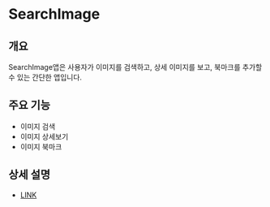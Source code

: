 # SearchImage

## 개요
SearchImage앱은 사용자가 이미지를 검색하고, 상세 이미지를 보고, 북마크를 추가할 수 있는 간단한 앱입니다.

## 주요 기능
- 이미지 검색
- 이미지 상세보기
- 이미지 북마크

## 상세 설명
- [LINK](https://electric-utahraptor-8f4.notion.site/Android-SearchImage-4235ac463b5f44cbb0d29c08fd28af03?pvs=4)
